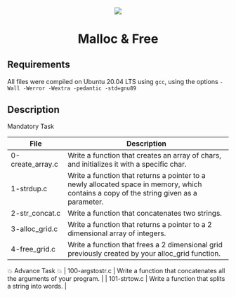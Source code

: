<h4 align="center">
<div classHeaderSticker>
<img src="https://media.giphy.com/media/LaVp0AyqR5bGsC5Cbm/giphy.gif"/>
</div>
<h1 align="center"> Malloc & Free </h1>
</h4>

## Requirements
All files were compiled on Ubuntu 20.04 LTS using `gcc`, using the options `-Wall -Werror -Wextra -pedantic -std=gnu89`

## Description

Mandatory Task

| File             | Description                                                                                                                             |
|------------------|-----------------------------------------------------------------------------------------------------------------------------------------|
| 0-create_array.c | Write a function that creates an array of chars, and initializes it with a specific char.                                               |
| 1-strdup.c       | Write a function that returns a pointer to a newly allocated space in memory, which contains a copy of the string given as a parameter. |
| 2-str_concat.c   | Write a function that concatenates two strings.                                                                                         |
| 3-alloc_grid.c   | Write a function that returns a pointer to a 2 dimensional array of integers.                                                           |
| 4-free_grid.c    | Write a function that frees a 2 dimensional grid previously created by your alloc_grid function.                                        |

:boom: Advance Task :boom:
| 100-argstostr.c  | Write a function that concatenates all the arguments of your program.                                                                   |
| 101-strtow.c     |         Write a function that splits a string into words.                                                                               |
